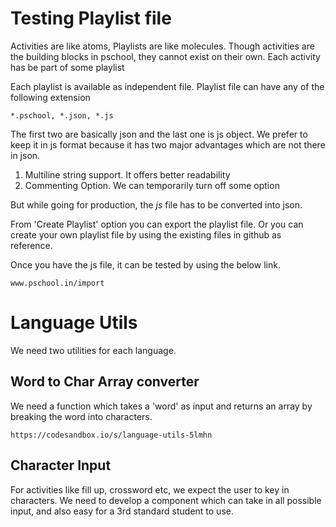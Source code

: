 
# Testing Playlist file

Activities are like atoms, Playlists are like molecules. 
Though activities are the building blocks in pschool, they cannot exist on their own. 
Each activity has be part of some playlist

Each playlist is available as independent file. Playlist file can have any of the following extension

```
*.pschool, *.json, *.js
```

The first two are basically json and the last one is js object. We prefer to keep it in js format because it has two major advantages which are not there in json.

1. Multiline string support. It offers better readability
2. Commenting Option. We can temporarily turn off some option

But while going for production, the *js* file has to be converted into json.

From 'Create Playlist' option you can export the playlist file. Or you can create your own playlist file by using the existing files in github as reference.

Once you have the js file, it can be tested by using the below link.

```
www.pschool.in/import
```

# Language Utils

We need two utilities for each language.

## Word to Char Array converter

We need a function which takes a 'word' as input and returns an array by breaking the word into characters.

```
https://codesandbox.io/s/language-utils-5lmhn
```

## Character Input

For activities like fill up, crossword etc, we expect the user to key in characters. We need to develop a component which can take in all possible input, and also easy for a 3rd standard student to use.



